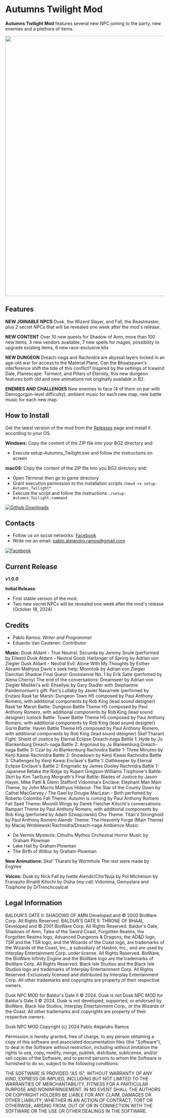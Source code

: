 # Autumns Twilight Mod

**Autumns Twilight Mod** features several new NPC joining to the party, new enemies and a plethora of items.

<p align="center">
    <img src="docs/images/screenshots/screenshot01.jpg?raw=true" width="820">
</p>

## Features

**NEW JOINABLE NPCS** Dusk, the Wizard Slayer, and Fall, the Beastmaster, plus 2 secret NPCs that will be revealed one week after the mod's release.

**NEW CONTENT** Over 10 new quests for Shadow of Amn, more than 100 new items, 3 new vendors available, 7 new spells for mages, possibility to upgrade existing items, 6 new race-exclusive kits

**NEW DUNGEON** Dreach-naga and Rachnidra are abyssal layers locked in an age-old war for access to the Material Plane. Can the Bhaalspawn's interference shift the tide of this conflict?
Inspired by the settings of Icewind Dale, Planescape: Torment, and Pillars of Eternity, this new dungeon features both old and new animations not originally available in B2.

**ENEMIES AND CHALLENGES** New enemies to face (4 of them on par with Demogorgon-level difficulty), ambient music for each new map, new battle music for each new map.

## How to Install
Get the latest version of the mod from the [Releases](https://github.com/evancauteren/bg2-autumns-twilight-mod/releases "Releases") page and install it according to your OS.

**Windows:**
Copy the content of the ZIP file into your BG2 directory and:
- Execute setup-Autumns_Twilight.exe and follow the instructions on screen

**macOS:**
Copy the content of the ZIP file into you BG2 directory and:
- Open Terminal then go to game directory
- Grant execution permission to the installation scripts `chmod +x setup-Autumns_Twilight*`
- Execute the script and follow the instructions `./setup-Autumns_Twilight.command`

[![Github Downloads](https://img.shields.io/github/downloads/evancauteren/bg2-autumns-twilight-mod/total.svg)](https://github.com/evancauteren/bg2-autumns-twilight-mod/releases)

## Contacts

- Follow us on social networks: [Facebook](https://www.facebook.com/bg2duskmod "Facebook")
- Write me an email: pablo.alejandro.ramos@gmail.com 

[![Facebook](https://img.shields.io/badge/Facebook-blue.svg)](https://www.facebook.com/bg2duskmod)

## Current Release

**v1.0.0**

**Initial Release**

- First stable version of the mod.
- Two new secret NPCs will be revealed one week after the mod's release (October 18, 2024)

## Credits

- Pablo Ramos: *Writer and Programmer*
- Eduardo Van Cauteren: *Contributor*

**Music:**
Dusk Aldant - True Neutral: Secunda by Jeremy Soule (performed by Eileen)
Dusk Aldant - Neutral Good: Harbinger of Spring by Adrian von Ziegler
Dusk Aldant - Neutral Evil: Alone With My Thoughts by Esther Abrami
Mathyus Davis's seek help: Moonfolk by Adrian von Ziegler
Danctian Shadow Final Quest: Gnossienne No. 1 by Erik Satie (perfomed by Alena Cherny)
The end of the conversations: Dreamseer by Adrian von Ziegler
Mielikki's will: Ehsellyei by Gary Stadler with Stephannie
Pandemonium's gift: Pan's Lullaby by Javier Navarrete (perfomed by Erutan)
Rask'tar Marsh: Dungeon Town H5 composed by Paul Anthony Romero, with additional components by Rob King (lead sound designer)
Rask'tar Marsh Battle: Dungeon Battle Theme H5 composed by Paul Anthony Romero, with additional components by Rob King (lead sound designer)
Icelock Battle: Tower Battle Theme H5 composed by Paul Anthony Romero, with additional components by Rob King (lead sound designer)
Gorm Battle: Haven Battle Theme H5 composed by Paul Anthony Romero, with additional components by Rob King (lead sound designer)
Skel'Tharant Fight: Shield of Justice by Eternal Eclipse
Dreach-naga Battle 1: Hyde by Jo Blankenburg
Dreach-naga Battle 2: Argonaut by Jo Blankenburg
Dreach-naga Battle 3: Czar by Jo Blankenburg
Rachnidra Battle 1: Three Minutes by Kenji Kawai
Rachnidra Battle 2: Showdown by Kenji Kawai
Rachnidra Battle 3: Challenges by Kenji Kawai
Enclave's Battle 1: Oathkeeper by Eternal Eclipse
Enclave's Battle 2: Enigmatic by James Dooley
Rachnidra Battle 1: Japanese Retake the Ridge by Rupert Gregson-Williams
Tisiphone's Battle: Skirt by Kim TaeSung
Morgrath's Final Battle: Blades of Justice by Jason Hayes, Mike Patti & Glenn Stafford
Vidomina's Enclave: Elephant Man Main Theme, by John Morris
Mathyus Hideout: The Star of the County Down by Cathal MacGarvey / The Gael by Dougie MacLean - Both perfomed by Roberto Colombo
Fall Theme: Autumn is coming by Paul Anthony Romero
Fall Spell Theme: Moonlit Wings by Derek Fietcher
Kitochi's conversations: Rampart Theme by Paul Anthony Romero, with additional components by Rob King (perfomed by Adam Szwajcowski)
Cho Theme: Titan's Stronghold by Paul Anthony Romero
Alendir Theme: The Heavenly Forge (Main Theme) by Maciej Wróblewski
Rachnidra/Dreach-naga Ambience Music:
- De Vermis Mysteriis: Cthulhu Mythos Orchestral Horror Music by Graham Plowman
- Lake Hali by Graham Plowman
- The Birth of Wilbur by Graham Plowman

**New Animations:**
Skel' Tharant by Wormhole
The rest were made by EngVee

**Voices:**
Dusk by Nick
Fall by Ivette
Alendir/Cho'Nuja by Pol
Michelson by Franquito Rinaldi
Kitochi by Disha (my cat)
Vidomina, Gemystara and Tisiphone by DrTrenchcoatcat

## Legal Information

BALDUR'S GATE II: SHADOWS OF AMN Developed and © 2000 BioWare Corp. All Rights
Reserved. BALDUR'S GATE II: THRONE OF BHAAL Developed and © 2001 BioWare
Corp. All Rights Reserved. Baldur's Gate, Shadows of Amn, Tales of the Sword
Coast, Forgotten Realms, the Forgotten Realms logo, Advanced Dungeons & Dragons,
the AD&D logo, TSR and the TSR logo, and the Wizards of the Coast logo, are
trademarks of the Wizards of the Coast, Inc., a subsidiary of Hasbro, Inc., and
are used by Interplay Entertainment Corp. under license. All Rights Reserved.
BioWare, the BioWare Infinity Engine and the BioWare logo are the trademarks of
BioWare Corp. All Rights Reserved. Black Isle Studios and the Black Isle Studios
logo are trademarks of Interplay Entertainment Corp. All Rights Reserved.
Exclusively licensed and distributed by Interplay Entertainment Corp. All other
trademarks and copyrights are property of their respective owners.

Dusk NPC MOD for Baldur's Gate II © 2024. Dusk is not
Dusk NPC MOD for Baldur's Gate II © 2024. Dusk is not
developed, supported, or endorsed by BioWare, Black Isle Studios, Interplay
Entertainment Corp., or the Wizards of the Coast. All other trademarks and
copyrights are property of their respective owners.

Dusk NPC MOD Copyright (c) 2024 Pablo Alejandro Ramos

Permission is hereby granted, free of charge, to any person obtaining a copy
of this software and associated documentation files (the "Software"), to deal
in the Software without restriction, including without limitation the rights
to use, copy, modify, merge, publish, distribute, sublicense, and/or sell
copies of the Software, and to permit persons to whom the Software is
furnished to do so, subject to the following conditions:

THE SOFTWARE IS PROVIDED "AS IS", WITHOUT WARRANTY OF ANY KIND, EXPRESS OR
IMPLIED, INCLUDING BUT NOT LIMITED TO THE WARRANTIES OF MERCHANTABILITY,
FITNESS FOR A PARTICULAR PURPOSE AND NONINFRINGEMENT. IN NO EVENT SHALL THE
AUTHORS OR COPYRIGHT HOLDERS BE LIABLE FOR ANY CLAIM, DAMAGES OR OTHER
LIABILITY, WHETHER IN AN ACTION OF CONTRACT, TORT OR OTHERWISE, ARISING FROM,
OUT OF OR IN CONNECTION WITH THE SOFTWARE OR THE USE OR OTHER DEALINGS IN THE
SOFTWARE.